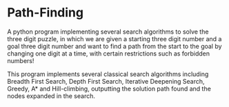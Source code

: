 # Path-Finding

A python program implementing several search algorithms to solve the three digit puzzle, in which we are given a starting three digit number and a goal three digit number and want to find a path from the start to the goal by changing one digit at a time, with certain restrictions such as forbidden numbers!

This program implements several classical search algorithms including Breadth First Search, Depth First Search, Iterative Deepening Search, Greedy, A* and Hill-climbing, outputting the solution path found and the nodes expanded in the search.
